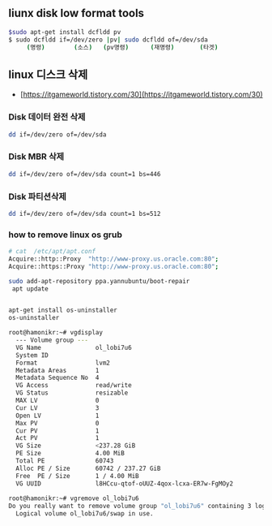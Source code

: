 ## liunx disk low format tools
```bash
$sudo apt-get install dcfldd pv
$ sudo dcfldd if=/dev/zero |pv| sudo dcfldd of=/dev/sda
     (명령)        (소스)   (pv명령)      (재명령)       (타겟)
```
## linux 디스크 삭제
* [https://itgameworld.tistory.com/30](https://itgameworld.tistory.com/30)
### Disk 데이터 완전 삭제
```bash
dd if=/dev/zero of=/dev/sda
```
### Disk MBR  삭제
```bash
dd if=/dev/zero of=/dev/sda count=1 bs=446
```

### Disk 파티션삭제
```bash
dd if=/dev/zero of=/dev/sda count=1 bs=512
```

### how to remove linux os grub 
```bash
# cat  /etc/apt/apt.conf
Acquire::http::Proxy  "http://www-proxy.us.oracle.com:80";
Acquire::https::Proxy "http://www-proxy.us.oracle.com:80";

sudo add-apt-repository ppa.yannubuntu/boot-repair 
 apt update


apt-get install os-uninstaller
os-uninstaller 

```
```bash
root@hamonikr:~# vgdisplay
  --- Volume group ---
  VG Name               ol_lobi7u6
  System ID             
  Format                lvm2
  Metadata Areas        1
  Metadata Sequence No  4
  VG Access             read/write
  VG Status             resizable
  MAX LV                0
  Cur LV                3
  Open LV               1
  Max PV                0
  Cur PV                1
  Act PV                1
  VG Size               <237.28 GiB
  PE Size               4.00 MiB
  Total PE              60743
  Alloc PE / Size       60742 / 237.27 GiB
  Free  PE / Size       1 / 4.00 MiB
  VG UUID               l8HCcu-qtof-oUUZ-4qox-lcxa-ER7w-FgMOy2
   
root@hamonikr:~# vgremove ol_lobi7u6
Do you really want to remove volume group "ol_lobi7u6" containing 3 logical volumes? [y/n]: y
  Logical volume ol_lobi7u6/swap in use.

```
